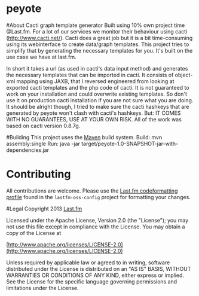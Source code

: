 peyote
======

#About
Cacti graph template generator
Built using 10% own project time @Last.fm.
For a lot of our services we monitor their behaviour using cacti (http://www.cacti.net/). Cacti does a great job but it is a bit time-consuming using its webinterface to create data/graph templates. This project tries to simplify that by generating the necessary templates for you. It's built on the use case we have at last.fm.

In short it takes a url (as used in cacti's data input method) and generates the necessary templates that can be imported in cacti. 
It consists of object-xml mapping using JAXB, that I reversed engineered from looking at exported cacti templates and the php code of cacti. It is not guaranteed to work on your installation and could overwrite existing templates. So don't use it on production cacti installation if you are not sure what you are doing. It should be alright though, I tried to make sure the cacti hashkeys that are generated by peyote won't clash with cacti's hashkeys. But: IT COMES WITH NO GUARANTEES, USE AT YOUR OWN RISK.
All of the work was based on cacti version 0.8.7g.

#Building
This project uses the [Maven](http://maven.apache.org/) build system.
Build:
mvn assembly:single
Run:
java -jar target/peyote-1.0-SNAPSHOT-jar-with-dependencies.jar	

# Contributing
All contributions are welcome. Please use the [Last.fm codeformatting profile](	) found in the `lastfm-oss-config` project for formatting your changes.

#Legal
Copyright 2013 [Last.fm](http://www.last.fm/)

Licensed under the Apache License, Version 2.0 (the "License");
you may not use this file except in compliance with the License.
You may obtain a copy of the License at
 
[http://www.apache.org/licenses/LICENSE-2.0](http://www.apache.org/licenses/LICENSE-2.0)
 
Unless required by applicable law or agreed to in writing, software
distributed under the License is distributed on an "AS IS" BASIS,
WITHOUT WARRANTIES OR CONDITIONS OF ANY KIND, either express or implied.
See the License for the specific language governing permissions and
limitations under the License.
